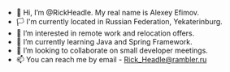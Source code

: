 - 👋 Hi, I’m @RickHeadle. My real name is Alexey Efimov.
- :white_flag: I'm currently located in Russian Federation, Yekaterinburg.
- 👀 I’m interested in remote work and relocation offers.
- 🌱 I’m currently learning Java and Spring Framework.
- 💞️ I’m looking to collaborate on small developer meetings.
- 📫 You can reach me by email - Rick_Headle@rambler.ru

<!---
RickHeadle/RickHeadle is a ✨ special ✨ repository because its `README.md` (this file) appears on your GitHub profile.
You can click the Preview link to take a look at your changes.
--->
